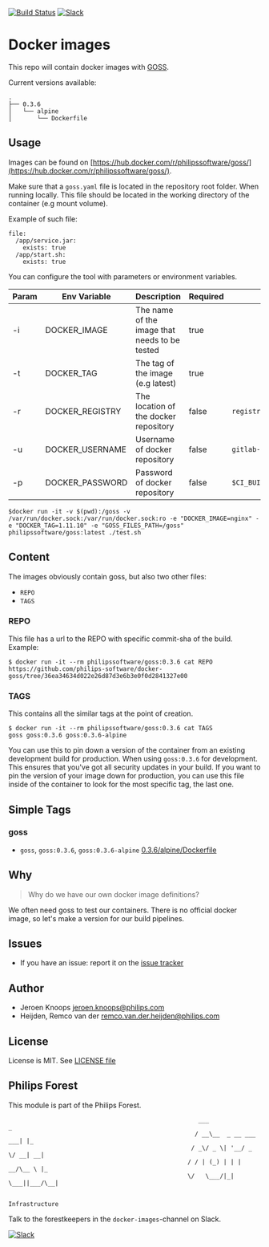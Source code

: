 [![Build Status](https://github.com/philips-software/docker-goss/workflows/build/badge.svg)](https://github.com/philips-software/docker-goss/actions/)
[![Slack](https://philips-software-slackin.now.sh/badge.svg)](https://philips-software-slackin.now.sh)

# Docker images

This repo will contain docker images with [GOSS](https://goss.rocks/).

Current versions available:
```
.
├── 0.3.6
│   └── alpine
│       └── Dockerfile
```
## Usage

Images can be found on [https://hub.docker.com/r/philipssoftware/goss/](https://hub.docker.com/r/philipssoftware/goss/).

Make sure that a `goss.yaml` file is located in the repository root folder.
When running locally. This file should be located in the working directory of the container (e.g mount volume).

Example of such file:

```
file:
  /app/service.jar:
    exists: true
  /app/start.sh:
    exists: true

```

You can configure the tool with parameters or environment variables.

Param | Env Variable    | Description                                   | Required  | Default
------|-----------------|-----------------------------------------------|-----------|-------------------------
-i    | DOCKER_IMAGE    | The name of the image that needs to be tested | true      |
-t    | DOCKER_TAG      | The tag of the image (e.g latest)             | true      |
-r    | DOCKER_REGISTRY | The location of the docker repository         | false     | `registry.hub.docker.com` 
-u    | DOCKER_USERNAME | Username of docker repository                 | false     | `gitlab-ci-token` 
-p    | DOCKER_PASSWORD | Password of docker repository                 | false     | `$CI_BUILD_TOKEN`


```
$docker run -it -v $(pwd):/goss -v /var/run/docker.sock:/var/run/docker.sock:ro -e "DOCKER_IMAGE=nginx" -e "DOCKER_TAG=1.11.10" -e "GOSS_FILES_PATH=/goss" philipssoftware/goss:latest ./test.sh

```


## Content

The images obviously contain goss, but also two other files:
- `REPO`
- `TAGS`

### REPO

This file has a url to the REPO with specific commit-sha of the build.
Example: 

```
$ docker run -it --rm philipssoftware/goss:0.3.6 cat REPO
https://github.com/philips-software/docker-goss/tree/36ea34634d022e26d87d3e6b3e0f0d2841327e00
```

### TAGS

This contains all the similar tags at the point of creation. 

```
$ docker run -it --rm philipssoftware/goss:0.3.6 cat TAGS
goss goss:0.3.6 goss:0.3.6-alpine
```

You can use this to pin down a version of the container from an existing development build for production. When using `goss:0.3.6` for development. This ensures that you've got all security updates in your build. If you want to pin the version of your image down for production, you can use this file inside of the container to look for the most specific tag, the last one.

## Simple Tags

### goss
- `goss`, `goss:0.3.6`, `goss:0.3.6-alpine` [0.3.6/alpine/Dockerfile](0.3.6/alpine/Dockerfile)

## Why

> Why do we have our own docker image definitions?

We often need goss to test our containers. There is no official docker image, so let's make a version for our build pipelines.

## Issues

- If you have an issue: report it on the [issue tracker](https://github.com/philips-software/goss/issues)

## Author

- Jeroen Knoops <jeroen.knoops@philips.com>
- Heijden, Remco van der <remco.van.der.heijden@philips.com>

## License

License is MIT. See [LICENSE file](LICENSE.md)

## Philips Forest

This module is part of the Philips Forest.

```
                                                     ___                   _
                                                    / __\__  _ __ ___  ___| |_
                                                   / _\/ _ \| '__/ _ \/ __| __|
                                                  / / | (_) | | |  __/\__ \ |_
                                                  \/   \___/|_|  \___||___/\__|  

                                                                 Infrastructure
```

Talk to the forestkeepers in the `docker-images`-channel on Slack.

[![Slack](https://philips-software-slackin.now.sh/badge.svg)](https://philips-software-slackin.now.sh)
